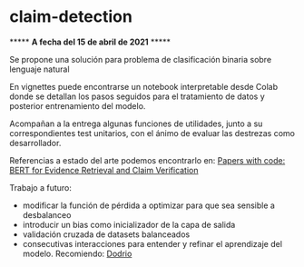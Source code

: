 # claim-detection

***** __A fecha del 15 de abril de 2021__ *****

Se propone una solución para problema de clasificación binaria sobre lenguaje natural

En vignettes puede encontrarse un notebook interpretable desde Colab donde se detallan los pasos seguidos para el tratamiento de datos y posterior entrenamiento del modelo.

Acompañan a la entrega algunas funciones de utilidades, junto a su correspondientes test unitarios, con el ánimo de evaluar las destrezas como desarrollador.

Referencias a estado del arte podemos encontrarlo en: [Papers with code: BERT for Evidence Retrieval and Claim Verification ](https://paperswithcode.com/paper/bert-for-evidence-retrieval-and-claim)

Trabajo a futuro: 
* modificar la función de pérdida a optimizar para que sea sensible a desbalanceo
* introducir un bias como inicializador de la capa de salida
* validación cruzada de datasets balanceados
* consecutivas interacciones para entender y refinar el aprendizaje del modelo. Recomiendo: [Dodrio](https://github.com/poloclub/dodrio)
